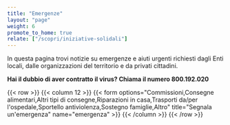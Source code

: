 ```yaml
---
title: "Emergenze"
layout: "page"
weight: 6
promote_to_home: true
relate: ["/scopri/iniziative-solidali"]
---
```


In questa pagina trovi notizie su emergenze e aiuti urgenti richiesti dagli Enti locali, dalle organizzazioni del territorio e da privati cittadini.

**Hai il dubbio di aver contratto il virus? Chiama il numero 800.192.020**

{{< row >}}
    {{< column 12 >}}
        {{< form options="Commissioni,Consegne alimentari,Altri tipi di consegne,Riparazioni in casa,Trasporti da/per l\'ospedale,Sportello antiviolenza,Sostegno famiglie,Altro" title="Segnala un'emergenza" name="emergenza" >}}
    {{< /column >}}
{{< /row >}}
